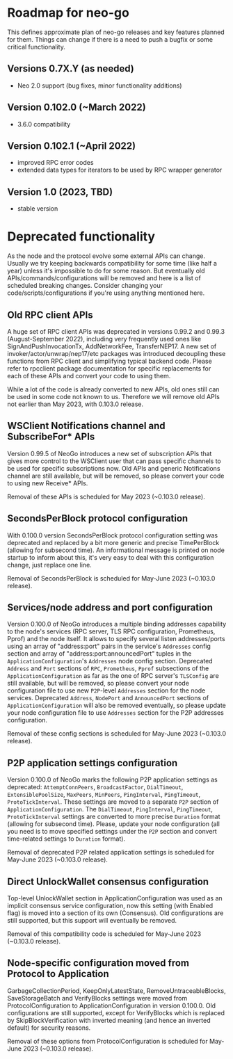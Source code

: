 # Roadmap for neo-go

This defines approximate plan of neo-go releases and key features planned for
them. Things can change if there is a need to push a bugfix or some critical
functionality.

## Versions 0.7X.Y (as needed)
* Neo 2.0 support (bug fixes, minor functionality additions)

## Version 0.102.0 (~March 2022)
 * 3.6.0 compatibility

## Version 0.102.1 (~April 2022)
 * improved RPC error codes
 * extended data types for iterators to be used by RPC wrapper generator

## Version 1.0 (2023, TBD)
 * stable version

# Deprecated functionality

As the node and the protocol evolve some external APIs can change. Usually we
try keeping backwards compatibility for some time (like half a year) unless
it's impossible to do for some reason. But eventually old
APIs/commands/configurations will be removed and here is a list of scheduled
breaking changes. Consider changing your code/scripts/configurations if you're
using anything mentioned here.

## Old RPC client APIs

A huge set of RPC client APIs was deprecated in versions 0.99.2 and 0.99.3
(August-September 2022), including very frequently used ones like
SignAndPushInvocationTx, AddNetworkFee, TransferNEP17. A new set of
invoker/actor/unwrap/nep17/etc packages was introduced decoupling these
functions from RPC client and simplifying typical backend code. Please refer
to rpcclient package documentation for specific replacements for each of these
APIs and convert your code to using them.

While a lot of the code is already converted to new APIs, old ones still can
be used in some code not known to us. Therefore we will remove old APIs not
earlier than May 2023, with 0.103.0 release.

## WSClient Notifications channel and SubscribeFor* APIs

Version 0.99.5 of NeoGo introduces a new set of subscription APIs that gives
more control to the WSClient user that can pass specific channels to be used
for specific subscriptions now. Old APIs and generic Notifications channel are
still available, but will be removed, so please convert your code to using new
Receive* APIs.

Removal of these APIs is scheduled for May 2023 (~0.103.0 release).

## SecondsPerBlock protocol configuration

With 0.100.0 version SecondsPerBlock protocol configuration setting was
deprecated and replaced by a bit more generic and precise TimePerBlock
(allowing for subsecond time). An informational message is printed on node
startup to inform about this, it's very easy to deal with this configuration
change, just replace one line.

Removal of SecondsPerBlock is scheduled for May-June 2023 (~0.103.0 release).

## Services/node address and port configuration

Version 0.100.0 of NeoGo introduces a multiple binding addresses capability to
the node's services (RPC server, TLS RPC configuration, Prometheus, Pprof) and
the node itself. It allows to specify several listen addresses/ports using an
array of "address:port" pairs in the service's `Addresses` config section and
array of "address:port:announcedPort" tuples in the `ApplicationConfiguration`'s
`Addresses` node config section. Deprecated `Address` and `Port` sections of
`RPC`, `Prometheus`, `Pprof` subsections of the `ApplicationConfiguration`
as far as the one of RPC server's `TLSConfig` are still available, but will be
removed, so please convert your node configuration file to use new `P2P`-level
`Addresses` section for the node services. Deprecated `Address`, `NodePort` and
`AnnouncedPort` sections of `ApplicationConfiguration` will also be removed
eventually, so please update your node configuration file to use `Addresses`
section for the P2P addresses configuration.

Removal of these config sections is scheduled for May-June 2023 (~0.103.0 release).

## P2P application settings configuration

Version 0.100.0 of NeoGo marks the following P2P application settings as
deprecated: `AttemptConnPeers`, `BroadcastFactor`, `DialTimeout`,
`ExtensiblePoolSize`, `MaxPeers`, `MinPeers`, `PingInterval`, `PingTimeout`,
`ProtoTickInterval`. These settings are moved to a separate `P2P` section of
`ApplicationConfiguration`. The `DialTimeout`, `PingInterval`, `PingTimeout`,
`ProtoTickInterval` settings are converted to more precise `Duration` format
(allowing for subsecond time). Please, update your node configuration (all you
need is to move specified settings under the `P2P` section and convert
time-related settings to `Duration` format).

Removal of deprecated P2P related application settings is scheduled for May-June
2023 (~0.103.0 release).

## Direct UnlockWallet consensus configuration

Top-level UnlockWallet section in ApplicationConfiguration was used as an
implicit consensus service configuration, now this setting (with Enabled flag)
is moved into a section of its own (Consensus). Old configurations are still
supported, but this support will eventually be removed.

Removal of this compatibility code is scheduled for May-June 2023 (~0.103.0
release).

## Node-specific configuration moved from Protocol to Application

GarbageCollectionPeriod, KeepOnlyLatestState, RemoveUntraceableBlocks,
SaveStorageBatch and VerifyBlocks settings were moved from
ProtocolConfiguration to ApplicationConfiguration in version 0.100.0. Old
configurations are still supported, except for VerifyBlocks which is replaced
by SkipBlockVerification with inverted meaning (and hence an inverted default)
for security reasons.

Removal of these options from ProtocolConfiguration is scheduled for May-June
2023 (~0.103.0 release).
